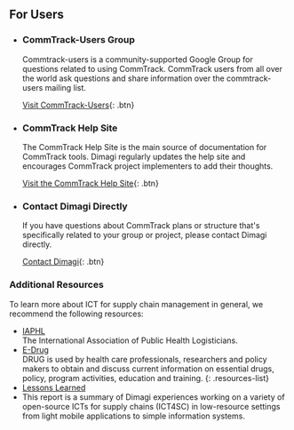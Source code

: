 ## For Users

- ### CommTrack-Users Group
  
  Commtrack-users is a community-supported Google Group for questions related to using CommTrack. CommTrack users from all over the world ask questions and share information over the commtrack-users mailing list.
  
  [Visit CommTrack-Users](http://groups.google.com/group/commtrack-users){: .btn}
  
- ### CommTrack Help Site
  
  The CommTrack Help Site is the main source of documentation for CommTrack tools.  Dimagi regularly updates the help site and encourages CommTrack project implementers to add their thoughts.
  
  [Visit the CommTrack Help Site](http://confluence.dimagi.com/display/commtrack){: .btn}
  
- ### Contact Dimagi Directly
  
  If you have questions about CommTrack plans or structure that's specifically related to your group or project, please contact Dimagi directly.
  
  [Contact Dimagi](http://www.dimagi.com/collaborate/contact-us/){: .btn}


### Additional Resources

To learn more about ICT for supply chain management in general, we recommend the following resources:

- [IAPHL](http://iaphl.org/)  
  The International Association of Public Health Logisticians.
- [E-Drug](http://www.essentialdrugs.org/edrug/)  
  DRUG is used by health care professionals, researchers and policy makers to obtain and discuss current information on essential drugs, policy, program activities, education and training.
{: .resources-list}
- [Lessons Learned](/docs/LMIS/Lessons_Learned.pdf)
- This report is a summary of Dimagi experiences working on a variety of open-source ICTs for supply chains (ICT4SC) in low-resource settings from light mobile applications to simple information systems.
